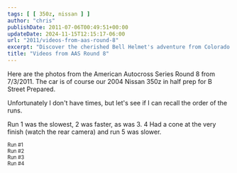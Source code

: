 ```yaml
---
tags: [ [ 350z, nissan ] ]
author: "chris"
publishDate: 2011-07-06T00:49:51+00:00
updateDate: 2024-11-15T12:15:17-06:00
url: "2011/videos-from-aas-round-8"
excerpt: "Discover the cherished Bell Helmet's adventure from Colorado to California, lost during a move, and its unexpected reunion with the owner."
title: "Videos from AAS Round 8"
---
```


Here are the photos from the American Autocross Series Round 8 from 7/3/2011. The car is of course our 2004 Nissan 350z in half prep for B Street Prepared.

Unfortunately I don't have times, but let's see if I can recall the order of the runs.

Run 1 was the slowest, 2 was faster, as was 3. 4 Had a cone at the very finish (watch the rear camera) and run 5 was slower.

<div style="padding-bottom: 0px; margin: 0px; padding-left: 0px; padding-right: 0px; display: inline; float: none; padding-top: 0px" id="scid:5737277B-5D6D-4f48-ABFC-DD9C333F4C5D:8477d17b-f384-4478-aeca-25daff4fc5c1" class="wlWriterEditableSmartContent"><div id="604b061d-43fe-481e-94d2-4f5d8f6dc450" style="margin: 0px; padding: 0px; display: inline;"><div><a href="https://www.youtube.com/watch?v=oaOHuYZOKVY&amp;feature=youtube_gdata_player" target="_new"><img src="/assets/images/PublishThumbnails/Windows-Live-Writer/aa8a8ef8fc27_1307B/video2a72ba20a731.jpg" style="border-style: none" galleryimg="no" onload="var downlevelDiv = document.getElementById('604b061d-43fe-481e-94d2-4f5d8f6dc450'); downlevelDiv.innerHTML = "&lt;div&gt;&lt;object width=\"448\" height=\"252\"&gt;&lt;param name=\"movie\" value=\"https://www.youtube.com/v/oaOHuYZOKVY?hl=en&amp;hd=1\"&gt;&lt;\/param&gt;&lt;embed src=\"https://www.youtube.com/v/oaOHuYZOKVY?hl=en&amp;hd=1\"  width=\"448\" height=\"252\"&gt;&lt;\/embed&gt;&lt;\/object&gt;&lt;\/div&gt;";" alt=""></a></div></div><div style="width:448px;clear:both;font-size:.8em">Run #1</div></div>  <div style="padding-bottom: 0px; margin: 0px; padding-left: 0px; padding-right: 0px; display: inline; float: none; padding-top: 0px" id="scid:5737277B-5D6D-4f48-ABFC-DD9C333F4C5D:842deec5-f6b1-491b-a78b-e0bf1009829e" class="wlWriterEditableSmartContent"><div id="bf52e879-c3d7-4885-946e-d0855a1dc8e2" style="margin: 0px; padding: 0px; display: inline;"><div><a href="https://www.youtube.com/watch?v=O34lVmvTsIo&amp;feature=youtube_gdata_player" target="_new"><img src="/assets/images/PublishThumbnails/Windows-Live-Writer/aa8a8ef8fc27_1307B/videof2bb73f35c7d.jpg" style="border-style: none" galleryimg="no" onload="var downlevelDiv = document.getElementById('bf52e879-c3d7-4885-946e-d0855a1dc8e2'); downlevelDiv.innerHTML = "&lt;div&gt;&lt;object width=\"448\" height=\"252\"&gt;&lt;param name=\"movie\" value=\"https://www.youtube.com/v/O34lVmvTsIo?hl=en&amp;hd=1\"&gt;&lt;\/param&gt;&lt;embed src=\"https://www.youtube.com/v/O34lVmvTsIo?hl=en&amp;hd=1\"  width=\"448\" height=\"252\"&gt;&lt;\/embed&gt;&lt;\/object&gt;&lt;\/div&gt;";" alt=""></a></div></div><div style="width:448px;clear:both;font-size:.8em">Run #2</div></div>  <div style="padding-bottom: 0px; margin: 0px; padding-left: 0px; padding-right: 0px; display: inline; float: none; padding-top: 0px" id="scid:5737277B-5D6D-4f48-ABFC-DD9C333F4C5D:2d657025-f6ea-4316-aa2c-795d4296de75" class="wlWriterEditableSmartContent"><div id="9a9a4e86-0e13-4342-8e57-3248eaa56eb9" style="margin: 0px; padding: 0px; display: inline;"><div><a href="https://www.youtube.com/watch?v=wfBU7Y8qr5c&amp;feature=youtube_gdata_player" target="_new"><img src="/assets/images/PublishThumbnails/Windows-Live-Writer/aa8a8ef8fc27_1307B/videof74ef842cd10.jpg" style="border-style: none" galleryimg="no" onload="var downlevelDiv = document.getElementById('9a9a4e86-0e13-4342-8e57-3248eaa56eb9'); downlevelDiv.innerHTML = "&lt;div&gt;&lt;object width=\"448\" height=\"252\"&gt;&lt;param name=\"movie\" value=\"https://www.youtube.com/v/wfBU7Y8qr5c?hl=en&amp;hd=1\"&gt;&lt;\/param&gt;&lt;embed src=\"https://www.youtube.com/v/wfBU7Y8qr5c?hl=en&amp;hd=1\"  width=\"448\" height=\"252\"&gt;&lt;\/embed&gt;&lt;\/object&gt;&lt;\/div&gt;";" alt=""></a></div></div><div style="width:448px;clear:both;font-size:.8em">Run #3</div></div>  <div style="padding-bottom: 0px; margin: 0px; padding-left: 0px; padding-right: 0px; display: inline; float: none; padding-top: 0px" id="scid:5737277B-5D6D-4f48-ABFC-DD9C333F4C5D:c92a19d8-c881-480b-a8be-61599ef4b6d1" class="wlWriterEditableSmartContent"><div id="4c6cc0a6-c41f-4da8-812e-0f32d467a122" style="margin: 0px; padding: 0px; display: inline;"><div><a href="https://www.youtube.com/watch?v=PUXzOpd_zNk&amp;feature=youtube_gdata_player" target="_new"><img src="/assets/images/PublishThumbnails/Windows-Live-Writer/aa8a8ef8fc27_1307B/videoeef81d4a713f.jpg" style="border-style: none" galleryimg="no" onload="var downlevelDiv = document.getElementById('4c6cc0a6-c41f-4da8-812e-0f32d467a122'); downlevelDiv.innerHTML = "&lt;div&gt;&lt;object width=\"448\" height=\"252\"&gt;&lt;param name=\"movie\" value=\"https://www.youtube.com/v/PUXzOpd_zNk?hl=en&amp;hd=1\"&gt;&lt;\/param&gt;&lt;embed src=\"https://www.youtube.com/v/PUXzOpd_zNk?hl=en&amp;hd=1\"  width=\"448\" height=\"252\"&gt;&lt;\/embed&gt;&lt;\/object&gt;&lt;\/div&gt;";" alt=""></a></div></div><div style="width:448px;clear:both;font-size:.8em">Run #4</div></div>  <div style="padding-bottom: 0px; margin: 0px; padding-left: 0px; padding-right: 0px; display: inline; float: none; padding-top: 0px" id="scid:5737277B-5D6D-4f48-ABFC-DD9C333F4C5D:4f4d81ec-553f-48b1-b487-c8068d48cb6d" class="wlWriterEditableSmartContent"><div id="e2fabe59-9342-4e4a-8f3d-4ad5a116f390" style="margin: 0px; padding: 0px; display: inline;"><div><a href="https://www.youtube.com/watch?v=8_3--W34ZxA&amp;feature=youtube_gdata_player" target="_new"><img src="/assets/images/PublishThumbnails/Windows-Live-Writer/aa8a8ef8fc27_1307B/video48f5a8bfcf8d.jpg" style="border-style: none" galleryimg="no" onload="var downlevelDiv = document.getElementById('e2fabe59-9342-4e4a-8f3d-4ad5a116f390'); downlevelDiv.innerHTML = "&lt;div&gt;&lt;object width=\"448\" height=\"252\"&gt;&lt;param name=\"movie\" value=\"https://www.youtube.com/v/8_3--W34ZxA?hl=en&amp;hd=1\"&gt;&lt;\/param&gt;&lt;embed src=\"https://www.youtube.com/v/8_3--W34ZxA?hl=en&amp;hd=1\"  width=\"448\" height=\"252\"&gt;&lt;\/embed&gt;&lt;\/object&gt;&lt;\/div&gt;";" alt=""></a></div></div></div>
